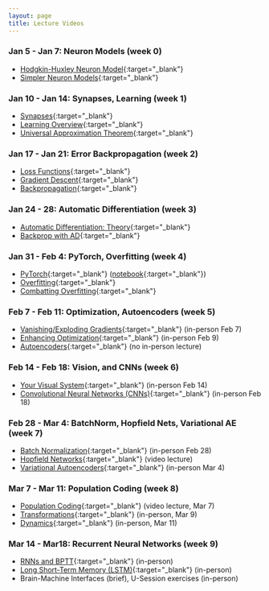 ```yaml
---
layout: page
title: Lecture Videos
---
```


### Jan 5 - Jan 7: Neuron Models (week 0)
- [Hodgkin-Huxley Neuron Model](https://youtu.be/uBHW5Rs7qsA){:target="_blank"}
- [Simpler Neuron Models](https://youtu.be/0FF1Y8triwE){:target="_blank"}

### Jan 10 - Jan 14: Synapses, Learning (week 1)
- [Synapses](https://youtu.be/tBqKqKEo0Hk){:target="_blank"}
- [Learning Overview](https://youtu.be/Fval5RnSErU){:target="_blank"}
- [Universal Approximation Theorem](https://youtu.be/QN6N1178cp0){:target="_blank"}

### Jan 17 - Jan 21: Error Backpropagation (week 2)
- [Loss Functions](https://youtu.be/K6y7EWTU5DY){:target="_blank"}
- [Gradient Descent](https://youtu.be/oIkHlgqrRkc){:target="_blank"}
- [Backpropagation](https://youtu.be/OTGZ-bsWggY){:target="_blank"}

### Jan 24 - 28: Automatic Differentiation (week 3)
- [Automatic Differentiation: Theory](https://youtu.be/JGflXZluIaA){:target="_blank"}
- [Backprop with AD](https://youtu.be/C2bxsjvuVA4){:target="_blank"}

### Jan 31 - Feb 4: PyTorch, Overfitting (week 4)
- [PyTorch](https://youtu.be/ZaJrVpcM9Gs){:target="_blank"} ([notebook](https://www.dropbox.com/s/vtqeiasfboblv5r/PyTorch.ipynb?dl=0){:target="_blank"})
- [Overfitting](https://youtu.be/nT5BICG7BPA){:target="_blank"}
- [Combatting Overfitting](https://youtu.be/yQ8sTeZYFCE){:target="_blank"}

### Feb 7 - Feb 11: Optimization, Autoencoders (week 5)
- [Vanishing/Exploding Gradients](https://youtu.be/oiVKNjoOOvk){:target="_blank"} (in-person Feb 7)
- [Enhancing Optimization](https://youtu.be/iS9M_qzyOqE){:target="_blank"} (in-person Feb 9)
- [Autoencoders](https://youtu.be/AaSyR8Uwo-Q){:target="_blank"} (no in-person lecture)

### Feb 14 - Feb 18: Vision, and CNNs (week 6)
- [Your Visual System](https://youtu.be/jFCOgJJcyKo){:target="_blank"} (in-person Feb 14)
- [Convolutional Neural Networks (CNNs)](https://youtu.be/L76jRLVuFdA){:target="_blank"} (in-person Feb 18)

### Feb 28 - Mar 4: BatchNorm, Hopfield Nets, Variational AE (week 7)
- [Batch Normalization](https://youtu.be/_iEIaWEvdkQ){:target="_blank"} (in-person Feb 28)
- [Hopfield Networks](https://youtu.be/81B-ESqgCjs){:target="_blank"} (video lecture)
- [Variational Autoencoders](https://youtu.be/FSBLj74Qy4I){:target="_blank"} (in-person Mar 4)

### Mar 7 - Mar 11: Population Coding (week 8)
- [Population Coding](https://uwaterloo.zoom.us/rec/share/hFCklnHXK_PGIQfQ7WF2MqmEwQbDtsCd7cKI1dnZPAxCdUzq1V1fnlgo3M7uJ4e1.p6728SL2IMWDBuDn?startTime=1646681481000){:target="_blank"} (video lecture, Mar 7)
- [Transformations](https://youtu.be/vhL3S67t4y0){:target="_blank"} (in-person, Mar 9)
- [Dynamics](https://uwaterloo.zoom.us/rec/share/64BNek4ezFBDsGTvz2x3kfTFx-bxX--vTKhMadCmjEUEpRtEErwtGyyYWMCsAoH9.i0GzDJwKULMkC-fb?startTime=1647027138000){:target="_blank"} (in-person, Mar 11)

### Mar 14 - Mar18: Recurrent Neural Networks (week 9)
- [RNNs and BPTT](https://youtu.be/96uvSp8lPTU){:target="_blank"} (in-person)
- [Long Short-Term Memory (LSTM)](https://youtu.be/2nt284h6sYw){:target="_blank"} (in-person)
- Brain-Machine Interfaces (brief), U-Session exercises (in-person)
